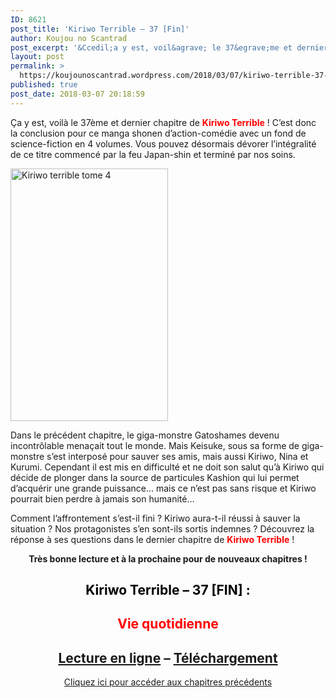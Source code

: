 ```yaml
---
ID: 8621
post_title: 'Kiriwo Terrible – 37 [Fin]'
author: Koujou no Scantrad
post_excerpt: '&Ccedil;a y est, voil&agrave; le 37&egrave;me et dernier chapitre de Kiriwo Terrible ! C&rsquo;est donc la conclusion pour ce manga shonen d&rsquo;action-com&eacute;die avec un fond de science-fiction en 4 volumes. Vous pouvez d&eacute;sormais d&eacute;vorer l&rsquo;int&eacute;gralit&eacute; de ce titre commenc&eacute; par la feu Japan-shin et termin&eacute; par nos soins. Dans le pr&eacute;c&eacute;dent chapitre, le giga-monstre Gatoshames&hellip; <a href="https://koujounoscantrad.wordpress.com/2018/03/07/kiriwo-terrible-37-fin/">Lire la suite <span>Kiriwo Terrible &ndash; 37&nbsp;[Fin]</span></a>'
layout: post
permalink: >
  https://koujounoscantrad.wordpress.com/2018/03/07/kiriwo-terrible-37-fin/
published: true
post_date: 2018-03-07 20:18:59
---
```

<p style="text-align:left;">Ça y est, voilà le 37ème et dernier chapitre de <span style="color:#ff0000;"><strong>Kiriwo Terrible</strong></span> ! C&rsquo;est donc la conclusion pour ce manga shonen d&rsquo;action-comédie avec un fond de science-fiction en 4 volumes. Vous pouvez désormais dévorer l&rsquo;intégralité de ce titre commencé par la feu Japan-shin et terminé par nos soins.<span class="_Tgc _s8w"><br />
</span></p>
<p style="text-align:left;"><img data-attachment-id="1083" data-permalink="https://koujounoscantrad.wordpress.com/kiriwo-terrible/kiriwo-terrible-tome-4/" data-orig-file="https://koujounoscantrad.files.wordpress.com/2017/09/kiriwo-terrible-tome-4.jpg?w=252&#038;h=404" data-orig-size="940,1508" data-comments-opened="1" data-image-meta="{&quot;aperture&quot;:&quot;0&quot;,&quot;credit&quot;:&quot;&quot;,&quot;camera&quot;:&quot;&quot;,&quot;caption&quot;:&quot;&quot;,&quot;created_timestamp&quot;:&quot;0&quot;,&quot;copyright&quot;:&quot;&quot;,&quot;focal_length&quot;:&quot;0&quot;,&quot;iso&quot;:&quot;0&quot;,&quot;shutter_speed&quot;:&quot;0&quot;,&quot;title&quot;:&quot;&quot;,&quot;orientation&quot;:&quot;0&quot;}" data-image-title="Kiriwo terrible tome 4" data-image-description="" data-medium-file="https://koujounoscantrad.files.wordpress.com/2017/09/kiriwo-terrible-tome-4.jpg?w=252&#038;h=404?w=187" data-large-file="https://koujounoscantrad.files.wordpress.com/2017/09/kiriwo-terrible-tome-4.jpg?w=252&#038;h=404?w=638" class="  wp-image-1083 aligncenter" src="https://koujounoscantrad.files.wordpress.com/2017/09/kiriwo-terrible-tome-4.jpg?w=252&#038;h=404" alt="Kiriwo terrible tome 4" width="252" height="404" srcset="https://koujounoscantrad.files.wordpress.com/2017/09/kiriwo-terrible-tome-4.jpg?w=252&amp;h=404 252w, https://koujounoscantrad.files.wordpress.com/2017/09/kiriwo-terrible-tome-4.jpg?w=504&amp;h=808 504w, https://koujounoscantrad.files.wordpress.com/2017/09/kiriwo-terrible-tome-4.jpg?w=94&amp;h=150 94w, https://koujounoscantrad.files.wordpress.com/2017/09/kiriwo-terrible-tome-4.jpg?w=187&amp;h=300 187w" sizes="(max-width: 252px) 100vw, 252px" /></p>
<p>Dans le précédent chapitre, le giga-monstre Gatoshames devenu incontrôlable menaçait tout le monde. Mais Keisuke, sous sa forme de giga-monstre s&rsquo;est interposé pour sauver ses amis, mais aussi Kiriwo, Nina et Kurumi. Cependant il est mis en difficulté et ne doit son salut qu&rsquo;à Kiriwo qui décide de plonger dans la source de particules Kashion qui lui permet d&rsquo;acquérir une grande puissance&#8230; mais ce n&rsquo;est pas sans risque et Kiriwo pourrait bien perdre à jamais son humanité&#8230;</p>
<p>Comment l&rsquo;affrontement s&rsquo;est-il fini ? Kiriwo aura-t-il réussi à sauver la situation ? Nos protagonistes s&rsquo;en sont-ils sortis indemnes ? Découvrez la réponse à ses questions dans le dernier chapitre de <span style="color:#ff0000;"><strong>Kiriwo Terrible</strong></span> !</p>
<p style="text-align:center;"><strong>Très bonne lecture et à la prochaine pour de nouveaux chapitres !</strong></p>
<h2 style="text-align:center;"><span style="color:#000000;"><strong>Kiriwo Terrible &#8211; 37 [FIN] : </strong></span></h2>
<h2 style="text-align:center;"><span style="color:#ff0000;"><strong>Vie quotidienne<br />
</strong></span></h2>
<h2 style="text-align:center;"><a href="https://mangadex.org/chapter/148664/1"  rel="noopener">Lecture en ligne</a> &#8211; <a href="http://www.mediafire.com/file/ot3m4pw4iw804a2/%5BKoujou_no_Scantrad%5DKiriwo_Terrible_v04_c37.zip"  rel="noopener">Téléchargement</a></h2>
<p style="text-align:center;"><a href="https://koujounoscantrad.wordpress.com/kiriwo-terrible/"  rel="noopener">Cliquez ici pour accéder aux chapitres précédents</a></p>